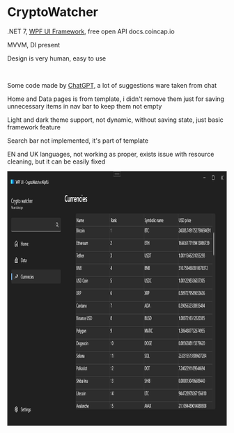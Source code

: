# CryptoWatcher
<p>.NET 7, <a href="https://github.com/lepoco/wpfui/tree/main">WPF UI Framework</a>, free open API docs.coincap.io</p>
<p>MVVM, DI present</p>
<p>Design is very human, easy to use</p>
</br>
<p>Some code made by <a href="https://openai.com/blog/chatgpt/">ChatGPT</a>, a lot of suggestions ware taken from chat</p>
<p>Home and Data pages is from template, i didn't remove them just for saving unnecessary items in nav bar to keep them not empty</p>
<p>Light and dark theme support, not dynamic, without saving state, just basic framework feature</p>
<p>Search bar not implemented, it's part of template</p>
<p>EN and UK languages, not working as proper, exists issue with resource cleaning, but it can be easily fixed</p>

<img src="Chart.png" widht="270" height="585"/>
